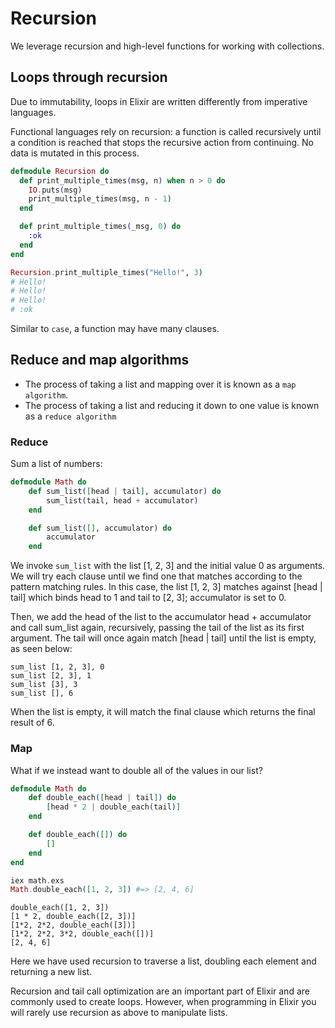 # Recursion

We leverage recursion and high-level functions for working with collections.

## Loops through recursion

Due to immutability, loops in Elixir are written differently from imperative languages.

Functional languages rely on recursion: a function is called recursively until a condition is reached that stops the recursive action from continuing. No data is mutated in this process.

```elixir
defmodule Recursion do
  def print_multiple_times(msg, n) when n > 0 do
    IO.puts(msg)
    print_multiple_times(msg, n - 1)
  end

  def print_multiple_times(_msg, 0) do
    :ok
  end
end

Recursion.print_multiple_times("Hello!", 3)
# Hello!
# Hello!
# Hello!
# :ok
```

Similar to `case`, a function may have many clauses.

## Reduce and map algorithms

- The process of taking a list and mapping over it is known as a `map algorithm`.
- The process of taking a list and reducing it down to one value is known as a `reduce algorithm`

### Reduce

Sum a list of numbers:

```elixir
defmodule Math do
    def sum_list([head | tail], accumulator) do
        sum_list(tail, head + accumulator)
    end

    def sum_list([], accumulator) do
        accumulator
    end
```

We invoke `sum_list` with the list [1, 2, 3] and the initial value 0 as arguments. We will try each clause until we find one that matches according to the pattern matching rules. In this case, the list [1, 2, 3] matches against [head | tail] which binds head to 1 and tail to [2, 3]; accumulator is set to 0.

Then, we add the head of the list to the accumulator head + accumulator and call sum_list again, recursively, passing the tail of the list as its first argument. The tail will once again match [head | tail] until the list is empty, as seen below:

```
sum_list [1, 2, 3], 0
sum_list [2, 3], 1
sum_list [3], 3
sum_list [], 6
```

When the list is empty, it will match the final clause which returns the final result of 6.

### Map

What if we instead want to double all of the values in our list?

```elixir
defmodule Math do
    def double_each([head | tail]) do
        [head * 2 | double_each(tail)]
    end

    def double_each([]) do
        []
    end
end

```

```elixir
iex math.exs
Math.double_each([1, 2, 3]) #=> [2, 4, 6]
```

```
double_each([1, 2, 3])
[1 * 2, double_each([2, 3])]
[1*2, 2*2, double_each([3])]
[1*2, 2*2, 3*2, double_each([])]
[2, 4, 6]
```

Here we have used recursion to traverse a list, doubling each element and returning a new list.

Recursion and tail call optimization are an important part of Elixir and are commonly used to create loops. However, when programming in Elixir you will rarely use recursion as above to manipulate lists.
